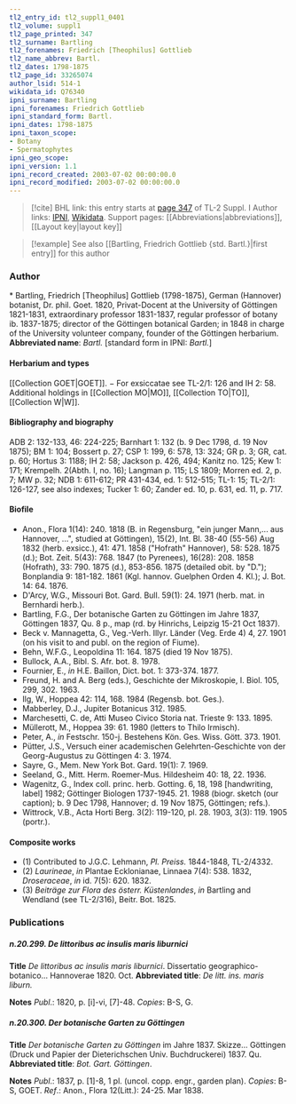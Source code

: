 ```yaml
---
tl2_entry_id: tl2_suppl1_0401
tl2_volume: suppl1
tl2_page_printed: 347
tl2_surname: Bartling
tl2_forenames: Friedrich [Theophilus] Gottlieb
tl2_name_abbrev: Bartl.
tl2_dates: 1798-1875
tl2_page_id: 33265074
author_lsid: 514-1
wikidata_id: Q76340
ipni_surname: Bartling
ipni_forenames: Friedrich Gottlieb
ipni_standard_form: Bartl.
ipni_dates: 1798-1875
ipni_taxon_scope: 
- Botany
- Spermatophytes
ipni_geo_scope: 
ipni_version: 1.1
ipni_record_created: 2003-07-02 00:00:00.0
ipni_record_modified: 2003-07-02 00:00:00.0
---
```


> [!cite] BHL link: this entry starts at [page 347](https://www.biodiversitylibrary.org/page/33265074) of TL-2 Suppl. I
> Author links: [IPNI](https://www.ipni.org/a/514-1), [Wikidata](https://www.wikidata.org/wiki/Q76340). Support pages: [[Abbreviations|abbreviations]], [[Layout key|layout key]]

> [!example] See also [[Bartling, Friedrich Gottlieb {std. Bartl.}|first entry]] for this author

### Author

\* Bartling, Friedrich \[Theophilus\] Gottlieb (1798-1875), German (Hannover) botanist, Dr. phil. Goet. 1820, Privat-Docent at the University of Göttingen 1821-1831, extraordinary professor 1831-1837, regular professor of botany ib. 1837-1875; director of the Göttingen botanical Garden; in 1848 in charge of the University volunteer company, founder of the Göttingen herbarium. 
**Abbreviated name**: *Bartl.* \[standard form in IPNI: *Bartl.*\]

#### Herbarium and types

[[Collection GOET|GOET]]. − For exsiccatae see TL-2/1: 126 and IH 2: 58. Additional holdings in [[Collection MO|MO]], [[Collection TO|TO]], [[Collection W|W]].

#### Bibliography and biography

ADB 2: 132-133, 46: 224-225; Barnhart 1: 132 (b. 9 Dec 1798, d. 19 Nov 1875); BM 1: 104; Bossert p. 27; CSP 1: 199, 6: 578, 13: 324; GR p. 3; GR, cat. p. 60; Hortus 3: 1188; IH 2: 58; Jackson p. 426, 494; Kanitz no. 125; Kew 1: 171; Krempelh. 2(Abth. I, no. 16); Langman p. 115; LS 1809; Morren ed. 2, p. 7; MW p. 32; NDB 1: 611-612; PR 431-434, ed. 1: 512-515; TL-1: 15; TL-2/1: 126-127, see also indexes; Tucker 1: 60; Zander ed. 10, p. 631, ed. 11, p. 717.

#### Biofile

- Anon., Flora 1(14): 240. 1818 (B. in Regensburg, "ein junger Mann,... aus Hannover, ...", studied at Göttingen), 15(2), Int. Bl. 38-40 (55-56) Aug 1832 (herb. exsicc.), 41: 471. 1858 ("Hofrath" Hannover), 58: 528. 1875 (d.); Bot. Zeit. 5(43): 768. 1847 (to Pyrenees), 16(28): 208. 1858 (Hofrath), 33: 790. 1875 (d.), 853-856. 1875 (detailed obit. by "D."); Bonplandia 9: 181-182. 1861 (Kgl. hannov. Guelphen Orden 4. Kl.); J. Bot. 14: 64. 1876.
- D'Arcy, W.G., Missouri Bot. Gard. Bull. 59(1): 24. 1971 (herb. mat. in Bernhardi herb.).
- Bartling, F.G., Der botanische Garten zu Göttingen im Jahre 1837, Göttingen 1837, Qu. 8 p., map (rd. by Hinrichs, Leipzig 15-21 Oct 1837).
- Beck v. Mannagetta, G., Veg.-Verh. Illyr. Länder (Veg. Erde 4) 4, 27. 1901 (on his visit to and publ. on the region of Fiume).
- Behn, W.F.G., Leopoldina 11: 164. 1875 (died 19 Nov 1875).
- Bullock, A.A., Bibl. S. Afr. bot. 8. 1978.
- Fournier, E., *in* H.E. Baillon, Dict. bot. 1: 373-374. 1877.
- Freund, H. and A. Berg (eds.), Geschichte der Mikroskopie, I. Biol. 105, 299, 302. 1963.
- Ilg, W., Hoppea 42: 114, 168. 1984 (Regensb. bot. Ges.).
- Mabberley, D.J., Jupiter Botanicus 312. 1985.
- Marchesetti, C. de, Atti Museo Civico Storia nat. Trieste 9: 133. 1895.
- Müllerott, M., Hoppea 39: 61. 1980 (letters to Thilo Irmisch).
- Peter, A., *in* Festschr. 150-j. Bestehens Kön. Ges. Wiss. Gött. 373. 1901.
- Pütter, J.S., Versuch einer academischen Gelehrten-Geschichte von der Georg-Augustus zu Göttingen 4: 3. 1974.
- Sayre, G., Mem. New York Bot. Gard. 19(1): 7. 1969.
- Seeland, G., Mitt. Herm. Roemer-Mus. Hildesheim 40: 18, 22. 1936.
- Wagenitz, G., Index coll. princ. herb. Gotting. 6, 18, 198 \[handwriting, label\] 1982; Göttinger Biologen 1737-1945. 21. 1988 (biogr. sketch (our caption); b. 9 Dec 1798, Hannover; d. 19 Nov 1875, Göttingen; refs.).
- Wittrock, V.B., Acta Horti Berg. 3(2): 119-120, pl. 28. 1903, 3(3): 119. 1905 (portr.).

#### Composite works

- (1) Contributed to J.G.C. Lehmann, *Pl. Preiss.* 1844-1848, TL-2/4332.
- (2) *Laurineae*, *in* Plantae Ecklonianae, Linnaea 7(4): 538. 1832, *Droseraceae*, *in* id. 7(5): 620. 1832.
- (3) *Beiträge zur Flora des österr. Küstenlandes*, *in* Bartling and Wendland (see TL-2/316), Beitr. Bot. 1825.

### Publications

##### n.20.299. De littoribus ac insulis maris liburnici

**Title**
*De littoribus ac insulis maris liburnici*. Dissertatio geographico-botanico... Hannoverae 1820. Oct.
**Abbreviated title**: *De litt. ins. maris liburn.*

**Notes**
*Publ*.: 1820, p. \[i\]-vi, \[7\]-48. *Copies*: B-S, G.

##### n.20.300. Der botanische Garten zu Göttingen

**Title**
*Der botanische Garten zu Göttingen* im Jahre 1837. Skizze... Göttingen (Druck und Papier der Dieterichschen Univ. Buchdruckerei) 1837. Qu.
**Abbreviated title**: *Bot. Gart. Göttingen*.

**Notes**
*Publ*.: 1837, p. \[1\]-8, 1 pl. (uncol. copp. engr., garden plan). *Copies*: B-S, GOET.
*Ref*.: Anon., Flora 12(Litt.): 24-25. Mar 1838.

